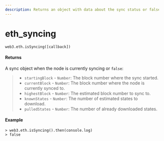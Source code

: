 ```yaml
---
description: Returns an object with data about the sync status or false
---
```


# eth\_syncing

```
web3.eth.isSyncing([callback])
```

#### Returns

A sync object when the node is currently syncing or `false`:

> * `startingBlock` - `Number`: The block number where the sync started.
> * `currentBlock` - `Number`: The block number where the node is currently synced to.
> * `highestBlock` - `Number`: The estimated block number to sync to.
> * `knownStates` - `Number`: The number of estimated states to download.
> * `pulledStates` - `Number`: The number of already downloaded states.

#### Example

```
> web3.eth.isSyncing().then(console.log)
> false
```
